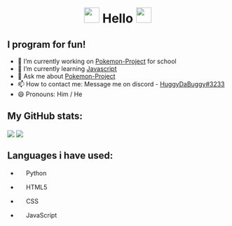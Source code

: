 <div align="center">
  <h1> <img src="https://media0.giphy.com/media/mGVKd9IwAp6rUIFEjN/source.gif" width="35px"> Hello <img src="https://media0.giphy.com/media/mGVKd9IwAp6rUIFEjN/source.gif" width="35px">
  </h1>
</div>

## I program for fun!

- 🔭 I’m currently working on [Pokemon-Project](https://github.com/HuggyDaBuggy/Pokemon-Project) for school
- 🌱 I’m currently learning [Javascript](https://www.javascript.com)
- 💬 Ask me about <a href="https://github.com/HuggyDaBuggy/Pokemon-Project">Pokemon-Project</a>
- 📫 How to contact me: Message me on discord - [HuggyDaBuggy#3233](https://discord.com)
- 😄 Pronouns: Him / He
<!--
- ⚡ Fun fact: 
- 👯 I’m looking to collaborate on N/A
- 🤔 I’m looking for help with N/A
-->

## My GitHub stats:

<img align="center" src="https://github-readme-stats.vercel.app/api?username=HuggyDaBuggy&count_private=true&show_icons=true&theme=merko">

<img align="center" src="https://github-readme-stats.vercel.app/api/top-langs/?username=HuggyDaBuggy&layout=compact&theme=merko">

## Languages i have used:

- <img src="https://upload.wikimedia.org/wikipedia/commons/thumb/c/c3/Python-logo-notext.svg/1024px-Python-logo-notext.svg.png" height="15">  Python

- <img src="https://upload.wikimedia.org/wikipedia/commons/thumb/6/61/HTML5_logo_and_wordmark.svg/1200px-HTML5_logo_and_wordmark.svg.png" height="15">  HTML5

- <img src="https://cdn.iconscout.com/icon/free/png-512/css-118-569410.png" height="15">  CSS

- <img src="https://seeklogo.com/images/J/javascript-logo-8892AEFCAC-seeklogo.com.png" height="15">  JavaScript
